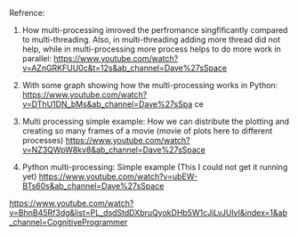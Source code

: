 Refrence:
1) How multi-processing imroved the perfromance singfificantly compared to multi-threading. Also, in multi-threading adding more thread did not help, while in multi-processing more process helps to do more work in parallel:
https://www.youtube.com/watch?v=AZnGRKFUU0c&t=12s&ab_channel=Dave%27sSpace

2) With some graph showing how the multi-processing works in Python:
https://www.youtube.com/watch?v=DThU1DN_bMs&ab_channel=Dave%27sSpa ce

3) Multi processing simple example: How we can distribute the plotting and creating so many frames of a movie (movie of plots here to different processes)
https://www.youtube.com/watch?v=NZ3QWpW8kv8&ab_channel=Dave%27sSpace

4) Python multi-processing: Simple example (This I could not get it running yet)
https://www.youtube.com/watch?v=ubEW-BTs60s&ab_channel=Dave%27sSpace

https://www.youtube.com/watch?v=BhnB45Rf3dg&list=PL_dsdStdDXbruQyokDHb5W1cJjLvJUlvI&index=1&ab_channel=CognitiveProgrammer
